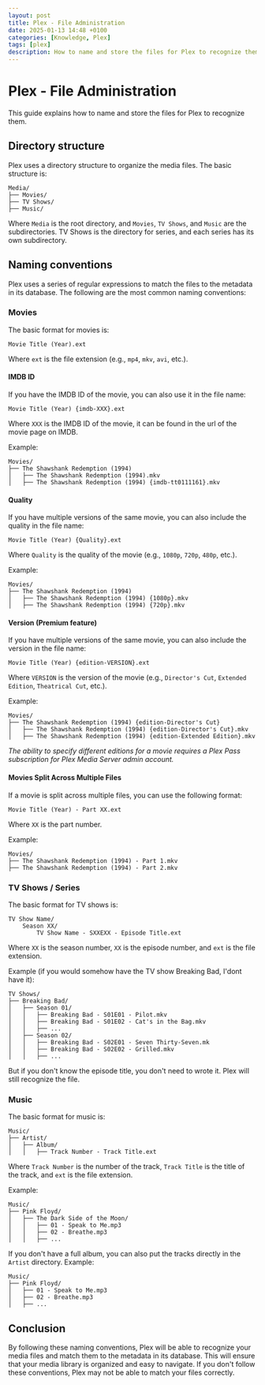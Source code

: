 ```yaml
---
layout: post
title: Plex - File Administration
date: 2025-01-13 14:48 +0100
categories: [Knowledge, Plex]
tags: [plex]
description: How to name and store the files for Plex to recognize them.
---
```

# Plex - File Administration
This guide explains how to name and store the files for Plex to recognize them.

## Directory structure
Plex uses a directory structure to organize the media files. The basic structure is:
```
Media/
├── Movies/
├── TV Shows/
├── Music/
```

Where `Media` is the root directory, and `Movies`, `TV Shows`, and `Music` are the subdirectories.
TV Shows is the directory for series, and each series has its own subdirectory.

## Naming conventions
Plex uses a series of regular expressions to match the files to the metadata in its database. The following are the most common naming conventions:

### Movies
The basic format for movies is:
```
Movie Title (Year).ext
```
Where `ext` is the file extension (e.g., `mp4`, `mkv`, `avi`, etc.).

#### IMDB ID
If you have the IMDB ID of the movie, you can also use it in the file name:
```
Movie Title (Year) {imdb-XXX}.ext
```
Where `XXX` is the IMDB ID of the movie, it can be found in the url of the movie page on IMDB.

Example:
```
Movies/
├── The Shawshank Redemption (1994)
│   ├── The Shawshank Redemption (1994).mkv
│   ├── The Shawshank Redemption (1994) {imdb-tt0111161}.mkv
```

#### Quality
If you have multiple versions of the same movie, you can also include the quality in the file name:
```
Movie Title (Year) {Quality}.ext
```
Where `Quality` is the quality of the movie (e.g., `1080p`, `720p`, `480p`, etc.).

Example:
```
Movies/
├── The Shawshank Redemption (1994)
│   ├── The Shawshank Redemption (1994) {1080p}.mkv
│   ├── The Shawshank Redemption (1994) {720p}.mkv
```

#### Version (Premium feature)
If you have multiple versions of the same movie, you can also include the version in the file name:
```
Movie Title (Year) {edition-VERSION}.ext
```
Where `VERSION` is the version of the movie (e.g., `Director's Cut`, `Extended Edition`, `Theatrical Cut`, etc.).

Example:
```
Movies/
├── The Shawshank Redemption (1994) {edition-Director's Cut}
│   ├── The Shawshank Redemption (1994) {edition-Director's Cut}.mkv
│   ├── The Shawshank Redemption (1994) {edition-Extended Edition}.mkv
```

*The ability to specify different editions for a movie requires a Plex Pass subscription for Plex Media Server admin account.*

#### Movies Split Across Multiple Files
If a movie is split across multiple files, you can use the following format:
```
Movie Title (Year) - Part XX.ext
```
Where `XX` is the part number.

Example:
```
Movies/
├── The Shawshank Redemption (1994) - Part 1.mkv
├── The Shawshank Redemption (1994) - Part 2.mkv
```

### TV Shows / Series
The basic format for TV shows is:
```
TV Show Name/
    Season XX/
        TV Show Name - SXXEXX - Episode Title.ext
```
Where `XX` is the season number, `XX` is the episode number, and `ext` is the file extension.

Example (if you would somehow have the TV show Breaking Bad, I'dont have it):
```
TV Shows/
├── Breaking Bad/
│   ├── Season 01/
│   │   ├── Breaking Bad - S01E01 - Pilot.mkv
│   │   ├── Breaking Bad - S01E02 - Cat's in the Bag.mkv
│   │   ├── ...
│   ├── Season 02/
│   │   ├── Breaking Bad - S02E01 - Seven Thirty-Seven.mk
│   │   ├── Breaking Bad - S02E02 - Grilled.mkv
│   │   ├── ...
```

But if you don't know the episode title, you don't need to wrote it. Plex will still recognize the file.

### Music
The basic format for music is:
```
Music/
├── Artist/
│   ├── Album/
│   │   ├── Track Number - Track Title.ext
```
Where `Track Number` is the number of the track, `Track Title` is the title of the track, and `ext` is the file extension.

Example:
```
Music/
├── Pink Floyd/
│   ├── The Dark Side of the Moon/
│   │   ├── 01 - Speak to Me.mp3
│   │   ├── 02 - Breathe.mp3
│   │   ├── ...
```

If you don't have a full album, you can also put the tracks directly in the `Artist` directory.
Example:
```
Music/
├── Pink Floyd/
│   ├── 01 - Speak to Me.mp3
│   ├── 02 - Breathe.mp3
│   ├── ...
```

## Conclusion
By following these naming conventions,
Plex will be able to recognize your media files and match them to the metadata in its database.
This will ensure that your media library is organized and easy to navigate.
If you don't follow these conventions, Plex may not be able to match your files correctly.
